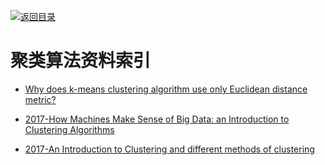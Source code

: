 [![返回目录](https://parg.co/UGo)](https://parg.co/b4z)

# 聚类算法资料索引

* [Why does k-means clustering algorithm use only Euclidean distance metric?](https://stats.stackexchange.com/questions/81481/why-does-k-means-clustering-algorithm-use-only-euclidean-distance-metric)

* [2017-How Machines Make Sense of Big Data: an Introduction to Clustering Algorithms](https://parg.co/bCm)
* [2017-An Introduction to Clustering and different methods of clustering](https://parg.co/bC7)
